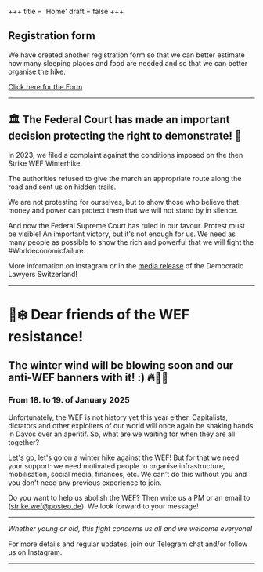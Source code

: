 +++
title = 'Home'
draft = false
+++

## Registration form

We have created another registration form so that we can better estimate how many sleeping places and food are needed and so that we can better organise the hike.

[Click here for the Form](https://cryptpad.fr/form/#/2/form/view/RZ26oYBpGnROlw1vbbMWYz0LoyyoRnucAUjT1RzCbGY/)

---

## 🏛️ The Federal Court has made an important decision protecting the right to demonstrate! 🎉

In 2023, we filed a complaint against the conditions imposed on the then Strike WEF Winterhike.

The authorities refused to give the march an appropriate route along the road and sent us on hidden trails.

We are not protesting for ourselves, but to show those who believe that money and power can protect them that we will not stand by in silence.

And now the Federal Supreme Court has ruled in our favour. Protest must be visible!
An important victory, but it's not enough for us. We need as many people as possible to show the rich and powerful that we will fight the #Worldeconomicfailure.

More information on Instagram or in the [media release](https://www.djs-jds.ch/de/djs-schweiz/aktivitaeten/medienmittteilungen/bundesgericht-bestaetigt-unzulaessiger-eingriff-in-die-meinungs-und-versammlungsfreiheit-durch-buendner-behoerden-die-wef-winderwanderung-haette-auf-der-kantonsstrasse-bewilligt-werden-muessen) of the Democratic Lawyers Switzerland!

---

# 🚀❄️ Dear friends of the WEF resistance!
## The winter wind will be blowing soon and our anti-WEF banners with it! :) 🔥🧡💜
### From 18. to 19. of January 2025


Unfortunately, the WEF is not history yet this year either. Capitalists, dictators and other exploiters of our world will once again be shaking hands in Davos over an aperitif. So, what are we waiting for when they are all together?


Let's go, let's go on a winter hike against the WEF! But for that we need your support: we need motivated people to organise infrastructure, mobilisation, social media, finances, etc. We can't do this without you and you don't need any previous experience to join.


Do you want to help us abolish the WEF? Then write us a PM or an email to (strike.wef@posteo.de). We look forward to your message!

---

*Whether young or old, this fight concerns us all and we welcome everyone!*

For more details and regular updates, join our Telegram chat and/or follow us on Instagram.

---


